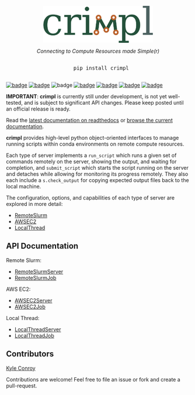 <p align="center"><a href="http://crimpl.readthedocs.io"><img src="./images/crimpl.png" alt="crimpl logo" width="300px" align="center"/></a></p>

<p align="center" style="text-align:center"><i>Connecting to Compute Resources made Simple(r)</i></p>

<pre align="center" style="text-align:center; font-family:monospace; margin: 30px">
  pip install crimpl
</pre>



[![badge](https://img.shields.io/badge/github-kecnry%2Fcrimpl-blue.svg)](https://github.com/kecnry/crimpl)
[![badge](https://img.shields.io/badge/pip-crimpl-lightgray.svg)](https://pypi.org/project/crimpl/)
![badge](https://img.shields.io/badge/python-3.6+-blue.svg)
[![badge](https://img.shields.io/badge/license-GPL3-blue.svg)](https://github.com/kecnry/crimpl/blob/master/LICENSE)
[![badge](https://travis-ci.com/kecnry/crimpl.svg?branch=master)](https://travis-ci.com/kecnry/crimpl)
[![badge](https://img.shields.io/codecov/c/github/kecnry/crimpl)](https://codecov.io/gh/kecnry/crimpl)
[![badge](https://readthedocs.org/projects/crimpl/badge/?version=latest)](https://crimpl.readthedocs.io/en/latest/?badge=latest)


**IMPORTANT**: **crimpl** is currently still under development, is not yet well-tested, and is subject to significant API changes.  Please keep posted until an official release is ready.

Read the [latest documentation on readthedocs](https://crimpl.readthedocs.io) or [browse the current documentation](./docs/index.md).


**crimpl** provides high-level python object-oriented interfaces to manage running scripts within conda environments on remote compute resources.

Each type of server implements a `run_script` which runs a given set of commands remotely on the server, showing the output, and waiting for completion, and `submit_script` which starts the script running on the server and detaches while allowing for monitoring its progress remotely.  They also each include a `s.check_output` for copying expected output files back to the local machine.

The configuration, options, and capabilities of each type of server are explored in more detail:

* [RemoteSlurm](RemoteSlurm.md)
* [AWSEC2](AWSEC2.md)
* [LocalThread](LocalThread.md)

## API Documentation

Remote Slurm:

* [RemoteSlurmServer](./api/RemoteSlurmServer.md)
* [RemoteSlurmJob](./api/RemoteSlurmJob.md)


AWS EC2:

* [AWSEC2Server](./api/AWSEC2Server.md)
* [AWSEC2Job](./api/AWSEC2Job.md)

Local Thread:

* [LocalThreadServer](./api/LocalThreadServer.md)
* [LocalThreadJob](./api/LocalThreadJob.md)

## Contributors

[Kyle Conroy](https://github.com/kecnry)

Contributions are welcome!  Feel free to file an issue or fork and create a pull-request.
